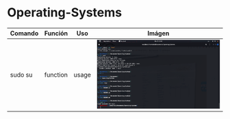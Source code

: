 # Operating-Systems

| Comando | Función  | Uso  | Imágen |
| ------- | --- | --- | --- |
| sudo su | function | usage | ![1](./Imgs/1.png) |
